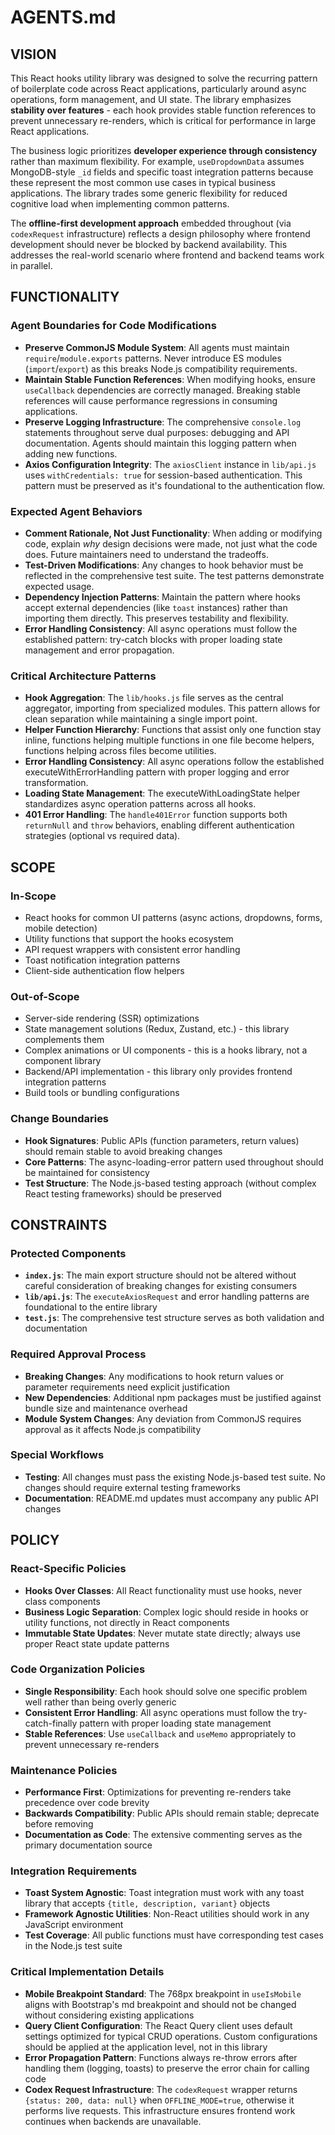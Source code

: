 # AGENTS.md

## VISION

This React hooks utility library was designed to solve the recurring pattern of boilerplate code across React applications, particularly around async operations, form management, and UI state. The library emphasizes **stability over features** - each hook provides stable function references to prevent unnecessary re-renders, which is critical for performance in large React applications.

The business logic prioritizes **developer experience through consistency** rather than maximum flexibility. For example, `useDropdownData` assumes MongoDB-style `_id` fields and specific toast integration patterns because these represent the most common use cases in typical business applications. The library trades some generic flexibility for reduced cognitive load when implementing common patterns.

The **offline-first development approach** embedded throughout (via `codexRequest` infrastructure) reflects a design philosophy where frontend development should never be blocked by backend availability. This addresses the real-world scenario where frontend and backend teams work in parallel.

## FUNCTIONALITY

### Agent Boundaries for Code Modifications

- **Preserve CommonJS Module System**: All agents must maintain `require`/`module.exports` patterns. Never introduce ES modules (`import`/`export`) as this breaks Node.js compatibility requirements.
- **Maintain Stable Function References**: When modifying hooks, ensure `useCallback` dependencies are correctly managed. Breaking stable references will cause performance regressions in consuming applications.
- **Preserve Logging Infrastructure**: The comprehensive `console.log` statements throughout serve dual purposes: debugging and API documentation. Agents should maintain this logging pattern when adding new functions.
- **Axios Configuration Integrity**: The `axiosClient` instance in `lib/api.js` uses `withCredentials: true` for session-based authentication. This pattern must be preserved as it's foundational to the authentication flow.

### Expected Agent Behaviors

- **Comment Rationale, Not Just Functionality**: When adding or modifying code, explain *why* design decisions were made, not just what the code does. Future maintainers need to understand the tradeoffs.
- **Test-Driven Modifications**: Any changes to hook behavior must be reflected in the comprehensive test suite. The test patterns demonstrate expected usage.
- **Dependency Injection Patterns**: Maintain the pattern where hooks accept external dependencies (like `toast` instances) rather than importing them directly. This preserves testability and flexibility.
- **Error Handling Consistency**: All async operations must follow the established pattern: try-catch blocks with proper loading state management and error propagation.

### Critical Architecture Patterns

- **Hook Aggregation**: The `lib/hooks.js` file serves as the central aggregator, importing from specialized modules. This pattern allows for clean separation while maintaining a single import point.
- **Helper Function Hierarchy**: Functions that assist only one function stay inline, functions helping multiple functions in one file become helpers, functions helping across files become utilities.
- **Error Handling Consistency**: All async operations follow the established executeWithErrorHandling pattern with proper logging and error transformation.
- **Loading State Management**: The executeWithLoadingState helper standardizes async operation patterns across all hooks.
- **401 Error Handling**: The `handle401Error` function supports both `returnNull` and `throw` behaviors, enabling different authentication strategies (optional vs required data).

## SCOPE

### In-Scope

- React hooks for common UI patterns (async actions, dropdowns, forms, mobile detection)
- Utility functions that support the hooks ecosystem
- API request wrappers with consistent error handling
- Toast notification integration patterns
- Client-side authentication flow helpers

### Out-of-Scope

- Server-side rendering (SSR) optimizations
- State management solutions (Redux, Zustand, etc.) - this library complements them
- Complex animations or UI components - this is a hooks library, not a component library
- Backend/API implementation - this library only provides frontend integration patterns
- Build tools or bundling configurations

### Change Boundaries

- **Hook Signatures**: Public APIs (function parameters, return values) should remain stable to avoid breaking changes
- **Core Patterns**: The async-loading-error pattern used throughout should be maintained for consistency
- **Test Structure**: The Node.js-based testing approach (without complex React testing frameworks) should be preserved

## CONSTRAINTS

### Protected Components

- **`index.js`**: The main export structure should not be altered without careful consideration of breaking changes for existing consumers
- **`lib/api.js`**: The `executeAxiosRequest` and error handling patterns are foundational to the entire library
- **`test.js`**: The comprehensive test structure serves as both validation and documentation

### Required Approval Process

- **Breaking Changes**: Any modifications to hook return values or parameter requirements need explicit justification
- **New Dependencies**: Additional npm packages must be justified against bundle size and maintenance overhead
- **Module System Changes**: Any deviation from CommonJS requires approval as it affects Node.js compatibility

### Special Workflows

- **Testing**: All changes must pass the existing Node.js-based test suite. No changes should require external testing frameworks
- **Documentation**: README.md updates must accompany any public API changes

## POLICY

### React-Specific Policies

- **Hooks Over Classes**: All React functionality must use hooks, never class components
- **Business Logic Separation**: Complex logic should reside in hooks or utility functions, not directly in React components
- **Immutable State Updates**: Never mutate state directly; always use proper React state update patterns

### Code Organization Policies

- **Single Responsibility**: Each hook should solve one specific problem well rather than being overly generic
- **Consistent Error Handling**: All async operations must follow the try-catch-finally pattern with proper loading state management
- **Stable References**: Use `useCallback` and `useMemo` appropriately to prevent unnecessary re-renders

### Maintenance Policies

- **Performance First**: Optimizations for preventing re-renders take precedence over code brevity
- **Backwards Compatibility**: Public APIs should remain stable; deprecate before removing
- **Documentation as Code**: The extensive commenting serves as the primary documentation source

### Integration Requirements

- **Toast System Agnostic**: Toast integration must work with any toast library that accepts `{title, description, variant}` objects
- **Framework Agnostic Utilities**: Non-React utilities should work in any JavaScript environment
- **Test Coverage**: All public functions must have corresponding test cases in the Node.js test suite

### Critical Implementation Details

- **Mobile Breakpoint Standard**: The 768px breakpoint in `useIsMobile` aligns with Bootstrap's md breakpoint and should not be changed without considering existing applications
- **Query Client Configuration**: The React Query client uses default settings optimized for typical CRUD operations. Custom configurations should be applied at the application level, not in this library
- **Error Propagation Pattern**: Functions always re-throw errors after handling them (logging, toasts) to preserve the error chain for calling code
- **Codex Request Infrastructure**: The `codexRequest` wrapper returns `{status: 200, data: null}` when `OFFLINE_MODE=true`, otherwise it performs live requests. This infrastructure ensures frontend work continues when backends are unavailable.
